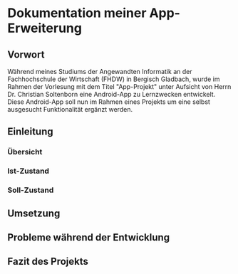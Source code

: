 # Dokumentation meiner App-Erweiterung

## Vorwort
Während meines Studiums der Angewandten Informatik an der Fachhochschule der Wirtschaft (FHDW) in Bergisch Gladbach, 
wurde im Rahmen der Vorlesung mit dem Titel "App-Projekt" unter Aufsicht von Herrn Dr. Christian Soltenborn eine 
Android-App zu Lernzwecken entwickelt. Diese Android-App soll nun im Rahmen eines Projekts um eine selbst ausgesucht
Funktionalität ergänzt werden.

## Einleitung


### Übersicht

### Ist-Zustand

### Soll-Zustand

## Umsetzung

## Probleme während der Entwicklung

## Fazit des Projekts
